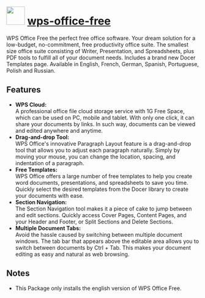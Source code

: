 ﻿# <img src="https://cdn.jsdelivr.net/gh/chocolatey/chocolatey-coreteampackages@c4b46cad1e6a8071b53bb3b797940cabae7f4152/icons/wps-office-free.png" width="48" height="48"/> [wps-office-free](https://chocolatey.org/packages/wps-office-free)


WPS Office Free the perfect free office software. Your dream solution for a low-budget, no-commitment, free productivity office suite.
The smallest size office suite consisting of Writer, Presentation, and Spreadsheets, plus PDF tools to fulfill all of your document needs.
Includes a brand new Docer Templates page.
Available in English, French, German, Spanish, Portuguese, Polish and Russian.

## Features

* **WPS Cloud:**   
A professional office file cloud storage service with 1G Free Space, which can be used on PC, mobile and tablet.
With only one click, it can share your documents by links. In such way, documents can be viewed and edited anywhere and anytime.
* **Drag-and-drop Tool:**  
WPS Office's innovative Paragraph Layout feature is a drag-and-drop tool that allows you to adjust each paragraph naturally.
Simply by moving your mouse, you can change the location, spacing, and indentation of a paragraph.
* **Free Templates:**   
WPS Office offers a large number of free templates to help you create word documents, presentations, and spreadsheets to save you time.
Quickly select the desired templates from the Docer library to create your documents with ease.
* **Section Navigation:**  
The Section Navigation tool makes it a piece of cake to jump between and edit sections.
Quickly access Cover Pages, Content Pages, and your Header and Footer, or Split Sections and Delete Sections.
* **Multiple Document Tabs:**  
Avoid the hassle caused by switching between multiple document windows.
The tab bar that appears above the editable area allows you to switch between documents by Ctrl + Tab.
This makes your document editing as easy and natural as web browsing.

## Notes

- This Package only installs the english version of WPS Office Free.

